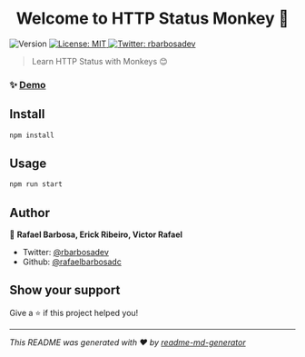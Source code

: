 <h1 align="center">Welcome to HTTP Status Monkey 👋</h1>
<p>
  <img alt="Version" src="https://img.shields.io/badge/version-1.0.0-blue.svg?cacheSeconds=2592000" />
  <a href="#" target="_blank">
    <img alt="License: MIT" src="https://img.shields.io/badge/License-MIT-yellow.svg" />
  </a>
  <a href="https://twitter.com/rbarbosadev" target="_blank">
    <img alt="Twitter: rbarbosadev" src="https://img.shields.io/twitter/follow/rbarbosadev.svg?style=social" />
  </a>
</p>

> Learn HTTP Status with Monkeys 😊

### ✨ [Demo](https://http-monkey-rafaelbarbosadc.vercel.app)

## Install

```sh
npm install
```

## Usage

```sh
npm run start
```

## Author

👤 **Rafael Barbosa, Erick Ribeiro, Victor Rafael**

- Twitter: [@rbarbosadev](https://twitter.com/rbarbosadev)
- Github: [@rafaelbarbosadc](https://github.com/rafaelbarbosadc)

## Show your support

Give a ⭐️ if this project helped you!

---

_This README was generated with ❤️ by [readme-md-generator](https://github.com/kefranabg/readme-md-generator)_
